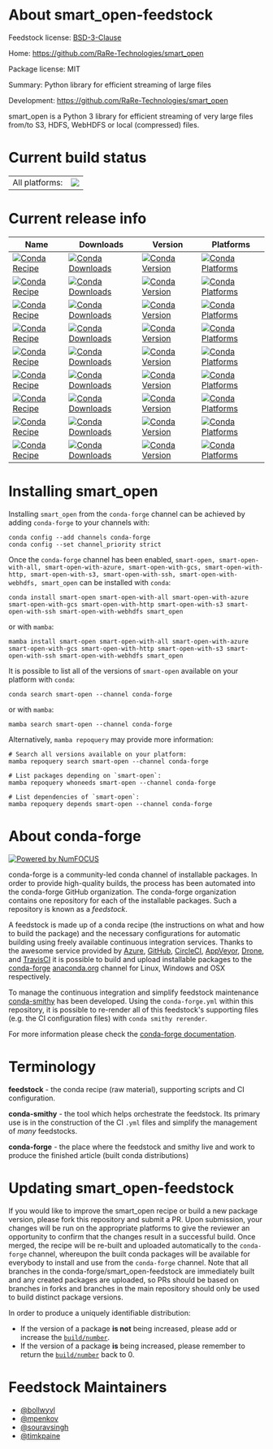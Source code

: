 About smart_open-feedstock
==========================

Feedstock license: [BSD-3-Clause](https://github.com/conda-forge/smart_open-feedstock/blob/main/LICENSE.txt)

Home: https://github.com/RaRe-Technologies/smart_open

Package license: MIT

Summary: Python library for efficient streaming of large files

Development: https://github.com/RaRe-Technologies/smart_open

smart_open is a Python 3 library
for efficient streaming of very large files
from/to S3, HDFS, WebHDFS or local (compressed) files.


Current build status
====================


<table><tr><td>All platforms:</td>
    <td>
      <a href="https://dev.azure.com/conda-forge/feedstock-builds/_build/latest?definitionId=4997&branchName=main">
        <img src="https://dev.azure.com/conda-forge/feedstock-builds/_apis/build/status/smart_open-feedstock?branchName=main">
      </a>
    </td>
  </tr>
</table>

Current release info
====================

| Name | Downloads | Version | Platforms |
| --- | --- | --- | --- |
| [![Conda Recipe](https://img.shields.io/badge/recipe-smart--open-green.svg)](https://anaconda.org/conda-forge/smart-open) | [![Conda Downloads](https://img.shields.io/conda/dn/conda-forge/smart-open.svg)](https://anaconda.org/conda-forge/smart-open) | [![Conda Version](https://img.shields.io/conda/vn/conda-forge/smart-open.svg)](https://anaconda.org/conda-forge/smart-open) | [![Conda Platforms](https://img.shields.io/conda/pn/conda-forge/smart-open.svg)](https://anaconda.org/conda-forge/smart-open) |
| [![Conda Recipe](https://img.shields.io/badge/recipe-smart--open--with--all-green.svg)](https://anaconda.org/conda-forge/smart-open-with-all) | [![Conda Downloads](https://img.shields.io/conda/dn/conda-forge/smart-open-with-all.svg)](https://anaconda.org/conda-forge/smart-open-with-all) | [![Conda Version](https://img.shields.io/conda/vn/conda-forge/smart-open-with-all.svg)](https://anaconda.org/conda-forge/smart-open-with-all) | [![Conda Platforms](https://img.shields.io/conda/pn/conda-forge/smart-open-with-all.svg)](https://anaconda.org/conda-forge/smart-open-with-all) |
| [![Conda Recipe](https://img.shields.io/badge/recipe-smart--open--with--azure-green.svg)](https://anaconda.org/conda-forge/smart-open-with-azure) | [![Conda Downloads](https://img.shields.io/conda/dn/conda-forge/smart-open-with-azure.svg)](https://anaconda.org/conda-forge/smart-open-with-azure) | [![Conda Version](https://img.shields.io/conda/vn/conda-forge/smart-open-with-azure.svg)](https://anaconda.org/conda-forge/smart-open-with-azure) | [![Conda Platforms](https://img.shields.io/conda/pn/conda-forge/smart-open-with-azure.svg)](https://anaconda.org/conda-forge/smart-open-with-azure) |
| [![Conda Recipe](https://img.shields.io/badge/recipe-smart--open--with--gcs-green.svg)](https://anaconda.org/conda-forge/smart-open-with-gcs) | [![Conda Downloads](https://img.shields.io/conda/dn/conda-forge/smart-open-with-gcs.svg)](https://anaconda.org/conda-forge/smart-open-with-gcs) | [![Conda Version](https://img.shields.io/conda/vn/conda-forge/smart-open-with-gcs.svg)](https://anaconda.org/conda-forge/smart-open-with-gcs) | [![Conda Platforms](https://img.shields.io/conda/pn/conda-forge/smart-open-with-gcs.svg)](https://anaconda.org/conda-forge/smart-open-with-gcs) |
| [![Conda Recipe](https://img.shields.io/badge/recipe-smart--open--with--http-green.svg)](https://anaconda.org/conda-forge/smart-open-with-http) | [![Conda Downloads](https://img.shields.io/conda/dn/conda-forge/smart-open-with-http.svg)](https://anaconda.org/conda-forge/smart-open-with-http) | [![Conda Version](https://img.shields.io/conda/vn/conda-forge/smart-open-with-http.svg)](https://anaconda.org/conda-forge/smart-open-with-http) | [![Conda Platforms](https://img.shields.io/conda/pn/conda-forge/smart-open-with-http.svg)](https://anaconda.org/conda-forge/smart-open-with-http) |
| [![Conda Recipe](https://img.shields.io/badge/recipe-smart--open--with--s3-green.svg)](https://anaconda.org/conda-forge/smart-open-with-s3) | [![Conda Downloads](https://img.shields.io/conda/dn/conda-forge/smart-open-with-s3.svg)](https://anaconda.org/conda-forge/smart-open-with-s3) | [![Conda Version](https://img.shields.io/conda/vn/conda-forge/smart-open-with-s3.svg)](https://anaconda.org/conda-forge/smart-open-with-s3) | [![Conda Platforms](https://img.shields.io/conda/pn/conda-forge/smart-open-with-s3.svg)](https://anaconda.org/conda-forge/smart-open-with-s3) |
| [![Conda Recipe](https://img.shields.io/badge/recipe-smart--open--with--ssh-green.svg)](https://anaconda.org/conda-forge/smart-open-with-ssh) | [![Conda Downloads](https://img.shields.io/conda/dn/conda-forge/smart-open-with-ssh.svg)](https://anaconda.org/conda-forge/smart-open-with-ssh) | [![Conda Version](https://img.shields.io/conda/vn/conda-forge/smart-open-with-ssh.svg)](https://anaconda.org/conda-forge/smart-open-with-ssh) | [![Conda Platforms](https://img.shields.io/conda/pn/conda-forge/smart-open-with-ssh.svg)](https://anaconda.org/conda-forge/smart-open-with-ssh) |
| [![Conda Recipe](https://img.shields.io/badge/recipe-smart--open--with--webhdfs-green.svg)](https://anaconda.org/conda-forge/smart-open-with-webhdfs) | [![Conda Downloads](https://img.shields.io/conda/dn/conda-forge/smart-open-with-webhdfs.svg)](https://anaconda.org/conda-forge/smart-open-with-webhdfs) | [![Conda Version](https://img.shields.io/conda/vn/conda-forge/smart-open-with-webhdfs.svg)](https://anaconda.org/conda-forge/smart-open-with-webhdfs) | [![Conda Platforms](https://img.shields.io/conda/pn/conda-forge/smart-open-with-webhdfs.svg)](https://anaconda.org/conda-forge/smart-open-with-webhdfs) |
| [![Conda Recipe](https://img.shields.io/badge/recipe-smart_open-green.svg)](https://anaconda.org/conda-forge/smart_open) | [![Conda Downloads](https://img.shields.io/conda/dn/conda-forge/smart_open.svg)](https://anaconda.org/conda-forge/smart_open) | [![Conda Version](https://img.shields.io/conda/vn/conda-forge/smart_open.svg)](https://anaconda.org/conda-forge/smart_open) | [![Conda Platforms](https://img.shields.io/conda/pn/conda-forge/smart_open.svg)](https://anaconda.org/conda-forge/smart_open) |

Installing smart_open
=====================

Installing `smart_open` from the `conda-forge` channel can be achieved by adding `conda-forge` to your channels with:

```
conda config --add channels conda-forge
conda config --set channel_priority strict
```

Once the `conda-forge` channel has been enabled, `smart-open, smart-open-with-all, smart-open-with-azure, smart-open-with-gcs, smart-open-with-http, smart-open-with-s3, smart-open-with-ssh, smart-open-with-webhdfs, smart_open` can be installed with `conda`:

```
conda install smart-open smart-open-with-all smart-open-with-azure smart-open-with-gcs smart-open-with-http smart-open-with-s3 smart-open-with-ssh smart-open-with-webhdfs smart_open
```

or with `mamba`:

```
mamba install smart-open smart-open-with-all smart-open-with-azure smart-open-with-gcs smart-open-with-http smart-open-with-s3 smart-open-with-ssh smart-open-with-webhdfs smart_open
```

It is possible to list all of the versions of `smart-open` available on your platform with `conda`:

```
conda search smart-open --channel conda-forge
```

or with `mamba`:

```
mamba search smart-open --channel conda-forge
```

Alternatively, `mamba repoquery` may provide more information:

```
# Search all versions available on your platform:
mamba repoquery search smart-open --channel conda-forge

# List packages depending on `smart-open`:
mamba repoquery whoneeds smart-open --channel conda-forge

# List dependencies of `smart-open`:
mamba repoquery depends smart-open --channel conda-forge
```


About conda-forge
=================

[![Powered by
NumFOCUS](https://img.shields.io/badge/powered%20by-NumFOCUS-orange.svg?style=flat&colorA=E1523D&colorB=007D8A)](https://numfocus.org)

conda-forge is a community-led conda channel of installable packages.
In order to provide high-quality builds, the process has been automated into the
conda-forge GitHub organization. The conda-forge organization contains one repository
for each of the installable packages. Such a repository is known as a *feedstock*.

A feedstock is made up of a conda recipe (the instructions on what and how to build
the package) and the necessary configurations for automatic building using freely
available continuous integration services. Thanks to the awesome service provided by
[Azure](https://azure.microsoft.com/en-us/services/devops/), [GitHub](https://github.com/),
[CircleCI](https://circleci.com/), [AppVeyor](https://www.appveyor.com/),
[Drone](https://cloud.drone.io/welcome), and [TravisCI](https://travis-ci.com/)
it is possible to build and upload installable packages to the
[conda-forge](https://anaconda.org/conda-forge) [anaconda.org](https://anaconda.org/)
channel for Linux, Windows and OSX respectively.

To manage the continuous integration and simplify feedstock maintenance
[conda-smithy](https://github.com/conda-forge/conda-smithy) has been developed.
Using the ``conda-forge.yml`` within this repository, it is possible to re-render all of
this feedstock's supporting files (e.g. the CI configuration files) with ``conda smithy rerender``.

For more information please check the [conda-forge documentation](https://conda-forge.org/docs/).

Terminology
===========

**feedstock** - the conda recipe (raw material), supporting scripts and CI configuration.

**conda-smithy** - the tool which helps orchestrate the feedstock.
                   Its primary use is in the construction of the CI ``.yml`` files
                   and simplify the management of *many* feedstocks.

**conda-forge** - the place where the feedstock and smithy live and work to
                  produce the finished article (built conda distributions)


Updating smart_open-feedstock
=============================

If you would like to improve the smart_open recipe or build a new
package version, please fork this repository and submit a PR. Upon submission,
your changes will be run on the appropriate platforms to give the reviewer an
opportunity to confirm that the changes result in a successful build. Once
merged, the recipe will be re-built and uploaded automatically to the
`conda-forge` channel, whereupon the built conda packages will be available for
everybody to install and use from the `conda-forge` channel.
Note that all branches in the conda-forge/smart_open-feedstock are
immediately built and any created packages are uploaded, so PRs should be based
on branches in forks and branches in the main repository should only be used to
build distinct package versions.

In order to produce a uniquely identifiable distribution:
 * If the version of a package **is not** being increased, please add or increase
   the [``build/number``](https://docs.conda.io/projects/conda-build/en/latest/resources/define-metadata.html#build-number-and-string).
 * If the version of a package **is** being increased, please remember to return
   the [``build/number``](https://docs.conda.io/projects/conda-build/en/latest/resources/define-metadata.html#build-number-and-string)
   back to 0.

Feedstock Maintainers
=====================

* [@bollwyvl](https://github.com/bollwyvl/)
* [@mpenkov](https://github.com/mpenkov/)
* [@souravsingh](https://github.com/souravsingh/)
* [@timkpaine](https://github.com/timkpaine/)

